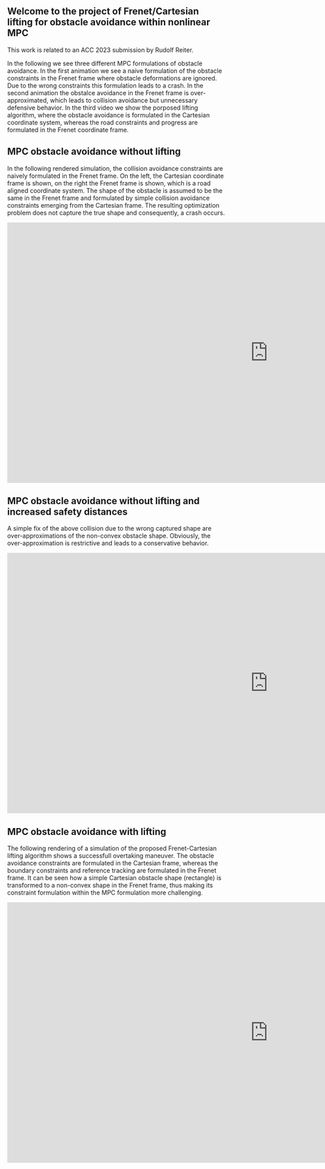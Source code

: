 ## Welcome to the project of Frenet/Cartesian lifting for obstacle avoidance within nonlinear MPC

This work is related to an ACC 2023 submission by Rudolf Reiter.

In the following we see three different MPC formulations of obstacle avoidance. In the first animation we see a naive formulation of the obstacle constraints in the Frenet frame where obstacle deformations are ignored. Due to the wrong constraints this formulation leads to a crash. In the second animation the obstalce avoidance in the Frenet frame is over-approximated, which leads to collision avoidance but unnecessary defensive behavior. In the third video we show the porposed lifting algorithm, where the obstacle avoidance is formulated in the Cartesian coordinate system, whereas the road constraints and progress are formulated in the Frenet coordinate frame.

## MPC obstacle avoidance without lifting
In the following rendered simulation, the collision avoidance constraints are naively formulated in the Frenet frame. On the left, the Cartesian coordinate frame is shown, on the right the Frenet frame is shown, which is a road aligned coordinate system. The shape of the obstacle is assumed to be the same in the Frenet frame and formulated by simple collision avoidance constraints emerging from the Cartesian frame. The resulting optimization problem does not capture the true shape and consequently, a crash occurs.
<iframe width="1200" height="600" src="https://www.youtube.com/embed/z-pKW0YeRaU" title="YouTube video player" frameborder="0" allow="accelerometer; autoplay; clipboard-write; encrypted-media; gyroscope; picture-in-picture" allowfullscreen></iframe>

## MPC obstacle avoidance without lifting and increased safety distances
A simple fix of the above collision due to the wrong captured shape are over-approximations of the non-convex obstacle shape. Obviously, the over-approximation is restrictive and leads to a conservative behavior.
<iframe width="1200" height="600" src="https://www.youtube.com/embed/9h2oaFButNA" title="YouTube video player" frameborder="0" allow="accelerometer; autoplay; clipboard-write; encrypted-media; gyroscope; picture-in-picture" allowfullscreen></iframe>

## MPC obstacle avoidance with lifting
The following rendering of a simulation of the proposed Frenet-Cartesian lifting algorithm shows a successfull overtaking maneuver. The obstacle avoidance constraints are formulated in the Cartesian frame, whereas the boundary constraints and reference tracking are formulated in the Frenet frame. It can be seen how a simple Cartesian obstacle shape (rectangle) is transformed to a non-convex shape in the Frenet frame, thus making its constraint formulation within the MPC formulation more challenging.
<iframe width="1200" height="600" src="https://www.youtube.com/embed/I2FuciVrCw0" title="YouTube video player" frameborder="0" allow="accelerometer; autoplay; clipboard-write; encrypted-media; gyroscope; picture-in-picture" allowfullscreen></iframe>


